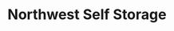 ---
title: "Northwest Self Storage"
url: /vancouver/northwest-self-storage-northeast-104th-avenue/
shop: Mieten
---